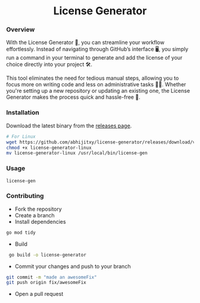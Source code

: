 <h1 align="center">License Generator</h1>

### Overview

With the License Generator 🚀, you can streamline your workflow effortlessly. Instead of navigating through GitHub’s interface 🖥️, you simply run a command in your terminal to generate and add the license of your choice directly into your project 🛠️. 

This tool eliminates the need for tedious manual steps, allowing you to focus more on writing code and less on administrative tasks 🧑‍💻. Whether you're setting up a new repository or updating an existing one, the License Generator makes the process quick and hassle-free 🎉.

### Installation

Download the latest binary from the [releases page](https://github.com/abhijitxy/license-generator/releases).

```bash
# For Linux
wget https://github.com/abhijitxy/license-generator/releases/download/v1.0.0/license-generator-linux
chmod +x license-generator-linux
mv license-generator-linux /usr/local/bin/license-gen
```

### Usage

```bash
license-gen
```

### Contributing

- Fork the repository
- Create a branch
- Install dependencies
```bash
go mod tidy
```
- Build
```bash
 go build -o license-generator
 ```
- Commit your changes and push to your branch
```bash
git commit -m "made an awesomeFix"
git push origin fix/awesomeFix
```
- Open a pull request
